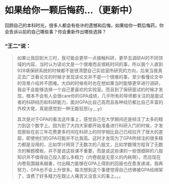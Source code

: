 # 如果给你一颗后悔药...（更新中）

回顾自己的本科时光，很多人都会有些许的遗憾和后悔，如果给你一颗后悔药，你会告诉以前的自己哪些事？你会重新作出哪些选择？

### **“王二”说：**

> 如果让我回到大三时，我可能会更早一点接触科研，更早去调研AI的不同领域的内容，当时认为读论文是一个很难而且很耗时间的事，所以我个人直到928填保研系统的时候都不是很清楚自己实验室所研究的方向，后来当我真正去广泛看论文的时候才发现读论文并不是一个很难的事，至少看懂论文中的背景介绍并不困难。大四的时候有时也在想如果当时能够更早进行调研，我会不会能够选择一个自己更喜欢的实验室。而且到了保研面试的时候才发现，根本不会有人会很care你的GPA成绩，几乎所有的导师都关注的是面试者的科研经历和科研能力，面对GPA比自己高而且各种经历都比自己丰富的外校大佬，真是感觉到一种无能狂怒(╥﹏╥)
>
> 其次是对于GPA的看法这件事上，感觉自己在大学期间还是倾注了太多的精力到这个数字上。因为到了大四大家都开始准备进行科研入门的时候，才发现那些在前三年花费更多时间在科研上的同学相比自己已经拉开了很大的差距，即使他们的GPA可能并不比我高。这时才发现为了GPA所倾注的很多精力都是没用的，比如学计网背了无数次的八股文，比如学数理方程背了无数次的解题模板，并不是说这些课不重要，而是说这些课的一些很细碎的八股知识并不值得自己投入那么多精力（内卷就是无意义的内耗啊）。而且现在内卷氛围越来越重，付出精力能够在GPA上得到的回报也在愈发递减，我再努力，GPA也不会上升很多。每次想到这个事便觉得自己仿佛被GPA给绑架了，浪费了好多精力在既让人痛苦又没意义的事上。。。

